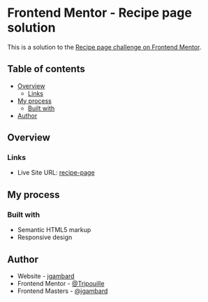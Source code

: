 # Frontend Mentor - Recipe page solution

This is a solution to the [Recipe page challenge on Frontend Mentor](https://www.frontendmentor.io/challenges/recipe-page-KiTsR8QQKm).

## Table of contents

- [Overview](#overview)
  - [Links](#links)
- [My process](#my-process)
  - [Built with](#built-with)
- [Author](#author)

## Overview

### Links

- Live Site URL: [recipe-page](https://fm-recipe-page-ten.vercel.app/)

## My process

### Built with

- Semantic HTML5 markup
- Responsive design

## Author

- Website - [jgambard](https://jgambard.me)
- Frontend Mentor - [@Tripouille](https://www.frontendmentor.io/profile/Tripouille)
- Frontend Masters - [@jgambard](https://frontendmasters.com/u/jgambard/)
